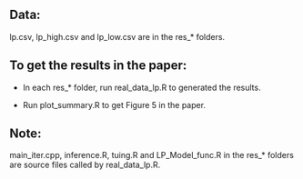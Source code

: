 ## Data:

lp.csv, lp_high.csv and lp_low.csv are in the res_* folders.

## To get the results in the paper:

* In each res_* folder, run real_data_lp.R to generated the results.

* Run plot_summary.R to get Figure 5 in the paper.

## Note:

main_iter.cpp, inference.R, tuing.R and LP_Model_func.R in the res_* folders are source files called by real_data_lp.R.
